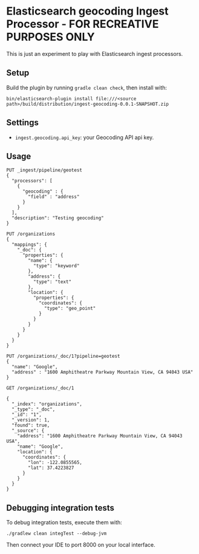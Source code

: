 # Elasticsearch geocoding Ingest Processor - FOR RECREATIVE PURPOSES ONLY

This is just an experiment to play with Elasticsearch ingest processors.

## Setup

Build the plugin by running `gradle clean check`, then install with:

```
bin/elasticsearch-plugin install file:///<source path>/build/distribution/ingest-geocoding-0.0.1-SNAPSHOT.zip
```

## Settings

* `ingest.geocoding.api_key`: your Geocoding API api key.

## Usage

```
PUT _ingest/pipeline/geotest
{
  "processors": [
    {
      "geocoding" : {
        "field" : "address"
      }
    }
  ],
  "description": "Testing geocoding"
}

PUT /organizations
{
  "mappings": {
    "_doc": {
      "properties": {
        "name": {
          "type": "keyword"
        },
        "address": {
          "type": "text"
        },
        "location": {
          "properties": {
            "coordinates": {
              "type": "geo_point"
            }
          }
        }
      }
    }
  }
}

PUT /organizations/_doc/1?pipeline=geotest
{
  "name": "Google",
  "address" : "1600 Amphitheatre Parkway Mountain View, CA 94043 USA"
}

GET /organizations/_doc/1

{
  "_index": "organizations",
  "_type": "_doc",
  "_id": "1",
  "_version": 1,
  "found": true,
  "_source": {
    "address": "1600 Amphitheatre Parkway Mountain View, CA 94043 USA",
    "name": "Google",
    "location": {
      "coordinates": {
        "lon": -122.0855565,
        "lat": 37.4223827
      }
    }
  }
}
```

## Debugging integration tests

To debug integration tests, execute them with:

```
./gradlew clean integTest --debug-jvm
```

Then connect your IDE to port 8000 on your local interface.

